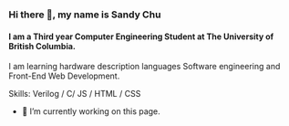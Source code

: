 ### Hi there 👋, my name is Sandy Chu
#### I am a Third year Computer Engineering Student at The University of British Columbia.
I am learning hardware description languages Software engineering and Front-End Web Development.

Skills: Verilog / C/ JS / HTML / CSS

- 🔭 I’m currently working on this page. 





